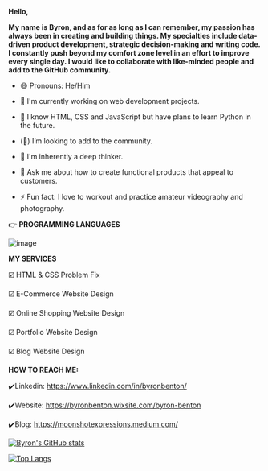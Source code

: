 **Hello,**

**My name is Byron, and as for as long as I can remember, my passion has always been in creating and building things. My specialties include data-driven product development, strategic decision-making and writing code. I constantly push beyond my comfort zone level in an effort to improve every single day. I would like to collaborate with like-minded people and add to the GitHub community.**



* 😄 Pronouns: He/Him

* 🔭 I'm currently working on web development projects.

* 🌱 I know HTML, CSS and JavaScript but have plans to learn Python in the future.

* (👀) I’m looking to add to the community.

* 🤔 I'm inherently a deep thinker.
  
* 💬 Ask me about how to create functional products that appeal to customers. 

* ⚡ Fun fact: I love to workout and practice amateur videography and photography.
  

👉 **PROGRAMMING LANGUAGES**



![image](https://github.com/user-attachments/assets/a8e097e7-7c01-494f-97f2-9729106dc0e5)

**MY SERVICES**

☑️ HTML & CSS Problem Fix

☑️ E-Commerce Website Design

☑️ Online Shopping Website Design

☑️ Portfolio Website Design

☑️ Blog Website Design

**HOW TO REACH ME:**

✔️Linkedin: https://www.linkedin.com/in/byronbenton/

✔️Website: https://byronbenton.wixsite.com/byron-benton

✔️Blog: https://moonshotexpressions.medium.com/

[![Byron's GitHub stats](https://github-readme-stats.vercel.app/api?username=ByronBenton)](https://github.com/ByronBenton/github-readme-stats)

[![Top Langs](https://github-readme-stats.vercel.app/api/top-langs/?username=ByronBenton)](https://github.com/ByronBenton/github-readme-stats)

<!--
**ByronBenton/ByronBenton** is a ✨ _special_ ✨ repository because its `README.md` (this file) appears on your GitHub profile.

Here are some ideas to get you started:

- 🔭 I’m currently working on ...
- 🌱 I’m currently learning ...
- 👯 I’m looking to collaborate on ...
- 🤔 I’m looking for help with ...
- 💬 Ask me about ...
- 📫 How to reach me: ...
- 😄 Pronouns: ...
- ⚡ Fun fact: ...
-->
